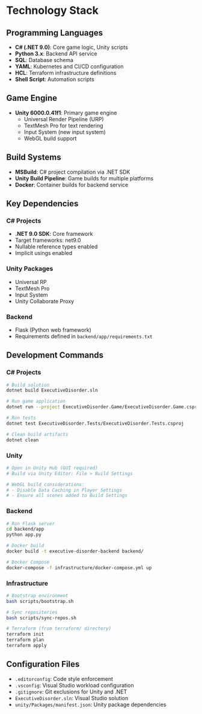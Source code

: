 # Technology Stack

## Programming Languages
- **C# (.NET 9.0)**: Core game logic, Unity scripts
- **Python 3.x**: Backend API service
- **SQL**: Database schema
- **YAML**: Kubernetes and CI/CD configuration
- **HCL**: Terraform infrastructure definitions
- **Shell Script**: Automation scripts

## Game Engine
- **Unity 6000.0.41f1**: Primary game engine
  - Universal Render Pipeline (URP)
  - TextMesh Pro for text rendering
  - Input System (new input system)
  - WebGL build support

## Build Systems
- **MSBuild**: C# project compilation via .NET SDK
- **Unity Build Pipeline**: Game builds for multiple platforms
- **Docker**: Container builds for backend service

## Key Dependencies

### C# Projects
- **.NET 9.0 SDK**: Core framework
- Target frameworks: net9.0
- Nullable reference types enabled
- Implicit usings enabled

### Unity Packages
- Universal RP
- TextMesh Pro
- Input System
- Unity Collaborate Proxy

### Backend
- Flask (Python web framework)
- Requirements defined in `backend/app/requirements.txt`

## Development Commands

### C# Projects
```bash
# Build solution
dotnet build ExecutiveDisorder.sln

# Run game application
dotnet run --project ExecutiveDisorder.Game/ExecutiveDisorder.Game.csproj

# Run tests
dotnet test ExecutiveDisorder.Tests/ExecutiveDisorder.Tests.csproj

# Clean build artifacts
dotnet clean
```

### Unity
```bash
# Open in Unity Hub (GUI required)
# Build via Unity Editor: File > Build Settings

# WebGL build considerations:
# - Disable Data Caching in Player Settings
# - Ensure all scenes added to Build Settings
```

### Backend
```bash
# Run Flask server
cd backend/app
python app.py

# Docker build
docker build -t executive-disorder-backend backend/

# Docker Compose
docker-compose -f infrastructure/docker-compose.yml up
```

### Infrastructure
```bash
# Bootstrap environment
bash scripts/bootstrap.sh

# Sync repositories
bash scripts/sync-repos.sh

# Terraform (from terraform/ directory)
terraform init
terraform plan
terraform apply
```

## Configuration Files
- `.editorconfig`: Code style enforcement
- `.vsconfig`: Visual Studio workload configuration
- `.gitignore`: Git exclusions for Unity and .NET
- `ExecutiveDisorder.sln`: Visual Studio solution
- `unity/Packages/manifest.json`: Unity package dependencies
